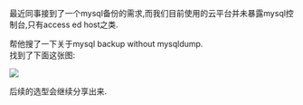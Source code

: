 最近同事接到了一个mysql备份的需求,而我们目前使用的云平台并未暴露mysql控制台,只有access ed host之类. 

帮他搜了一下关于mysql backup without mysqldump.  
找到了下面这张图: 

![](http://7xqjx7.com1.z0.glb.clouddn.com/image/BaLvc.jpg?imageView2/2/h/300)

后续的选型会继续分享出来.


